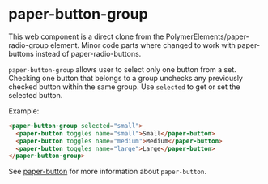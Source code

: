 # paper-button-group

This web component is a direct clone from the PolymerElements/paper-radio-group 
element. Minor code parts where changed to work with paper-buttons instead of
paper-radio-buttons.

`paper-button-group` allows user to select only one button from a set.
Checking one button that belongs to a group unchecks any
previously checked button within the same group. Use
`selected` to get or set the selected button.

Example:

```html
<paper-button-group selected="small">
  <paper-button toggles name="small">Small</paper-button>
  <paper-button toggles name="medium">Medium</paper-button>
  <paper-button toggles name="large">Large</paper-button>
</paper-button-group>
```

See <a href="paper-button.html">paper-button</a> for more
information about `paper-button`.
